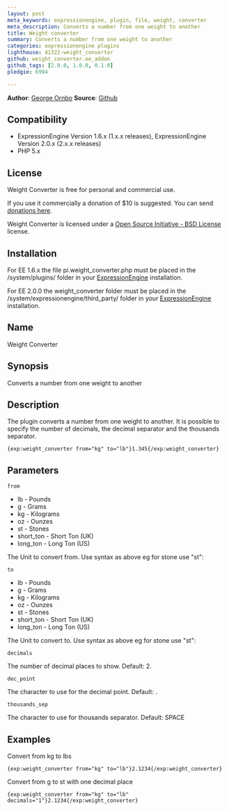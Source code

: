 ```yaml
---
layout: post
meta_keywords: expressionengine, plugin, file, weight, converter
meta_description: Converts a number from one weight to another
title: Weight converter
summary: Converts a number from one weight to another
categories: expressionengine plugins
lighthouse: 41322-weight_converter
github: weight_converter.ee_addon
github_tags: [2.0.0, 1.0.0, 0.1.0]
pledgie: 6994

---
```

**Author**: [George Ornbo][]
**Source**: [Github][]

## Compatibility

* ExpressionEngine Version 1.6.x (1.x.x releases), ExpressionEngine Version 2.0.x (2.x.x releases)
* PHP 5.x

## License

Weight Converter is free for personal and commercial use. 

If you use it commercially a donation of $10 is suggested. You can send [donations here](http://pledgie.com/campaigns/6994). 

Weight Converter is licensed under a [Open Source Initiative - BSD License][] license.

## Installation

For EE 1.6.x the file pi.weight\_converter.php must be placed in the /system/plugins/ folder in your [ExpressionEngine][] installation.

For EE 2.0.0 the weight\_converter folder must be placed in the /system/expressionengine/third_party/ folder in your [ExpressionEngine][] installation.

## Name

Weight Converter

## Synopsis

Converts a number from one weight to another

## Description

The plugin converts a number from one weight to another. It is possible to specify the number of decimals, the decimal separator and the thousands separator.

    {exp:weight_converter from="kg" to="lb"}1.345{/exp:weight_converter}
	
## Parameters

    from
    
* lb - Pounds
* g - Grams
* kg - Kilograms
* oz - Ounzes
* st - Stones
* short_ton - Short Ton (UK)
* long_ton - Long Ton (US)

The Unit to convert from. Use syntax as above eg for stone use "st":

    to

* lb - Pounds
* g - Grams
* kg - Kilograms
* oz - Ounzes
* st - Stones
* short_ton - Short Ton (UK)
* long_ton - Long Ton (US)

The Unit to convert to. Use syntax as above eg for stone use "st":

    decimals
  
The number of decimal places to show. Default: 2.

    dec_point
  
The character to use for the decimal point. Default: .

    thousands_sep
  
The character to use for thousands separator. Default: SPACE


## Examples

Convert from kg to lbs

    {exp:weight_converter from="kg" to="lb"}2.1234{/exp:weight_converter}
    
Convert from g to st with one decimal place

    {exp:weight_converter from="kg" to="lb" decimals="1"}2.1234{/exp:weight_converter}

[George Ornbo]: http://shapeshed.com/
[Github]: http://github.com/shapeshed/weight_converter.ee_addon
[ExpressionEngine]:http://www.expressionengine.com/index.php?affiliate=shapeshed
[Open Source Initiative - BSD License]: http://opensource.org/licenses/bsd-license.php
